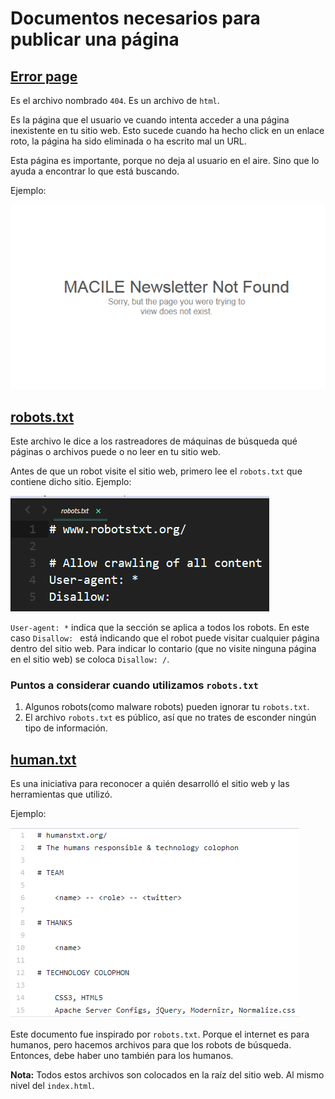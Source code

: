 # Documentos necesarios para publicar una página


## [Error page](http://www.404errorpages.com/)

Es el archivo nombrado `404`. Es un archivo de `html`.

Es la página que el usuario ve cuando intenta acceder a una página 
inexistente en tu sitio web. Esto sucede cuando ha hecho click en un enlace 
roto, la página ha sido eliminada o ha escrito mal un URL.

Esta página es importante, porque no deja al usuario en el aire. Sino que lo ayuda
a encontrar lo que está buscando.

Ejemplo:

![example-error-page](images/example-error-page.png)


## [robots.txt](https://www.robotstxt.org)

Este archivo le dice a los rastreadores de máquinas de búsqueda qué páginas o archivos puede o no leer en tu sitio web.

Antes de que un robot visite el sitio web, primero lee el `robots.txt` que contiene dicho sitio. Ejemplo:

![example-guide-for-robots-file](images/example-guide-for-robots-file.png)

`User-agent: *` indica que la sección se aplica a todos los robots. En este caso `Disallow: ` está indicando que el robot puede visitar cualquier página dentro del sitio web. Para indicar lo contario (que no visite ninguna página en el sitio web) se coloca `Disallow: /`.

### Puntos a considerar cuando utilizamos `robots.txt`

1. Algunos robots(como malware robots) pueden ignorar tu `robots.txt`.
2. El archivo `robots.txt` es público, así que no trates de esconder ningún tipo de información.

## [human.txt](http://humanstxt.org/)

Es una iniciativa para reconocer a quién desarrolló el sitio web y las herramientas
que utilizó.

Ejemplo:

![example-guide-for-human-file](images/example-guide-for-human-file.png)

Este documento fue inspirado por `robots.txt`. Porque el internet es para humanos, pero hacemos archivos para que los robots de búsqueda. Entonces, debe haber uno también para los humanos.  

**Nota:** Todos estos archivos son colocados en la raíz del sitio web. Al mismo nivel
del `index.html`. 